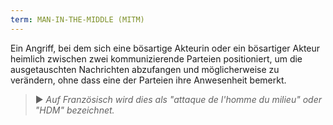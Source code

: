 ```yaml
---
term: MAN-IN-THE-MIDDLE (MITM)
---
```


Ein Angriff, bei dem sich eine bösartige Akteurin oder ein bösartiger Akteur heimlich zwischen zwei kommunizierende Parteien positioniert, um die ausgetauschten Nachrichten abzufangen und möglicherweise zu verändern, ohne dass eine der Parteien ihre Anwesenheit bemerkt.

> ► *Auf Französisch wird dies als "attaque de l'homme du milieu" oder "HDM" bezeichnet.*